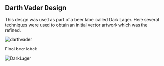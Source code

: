 
## Darth Vader Design

This design was used as part of a beer label called Dark Lager. Here several techniques were used to obtain an initial vector artwork which was the refined. 

![darthvader](https://user-images.githubusercontent.com/80269251/110971508-f8246f80-8328-11eb-8a75-8caf67c94460.png)

Final beer label:

![DarkLager](https://user-images.githubusercontent.com/80269251/110971881-6701c880-8329-11eb-8322-f07f2845881c.png)



